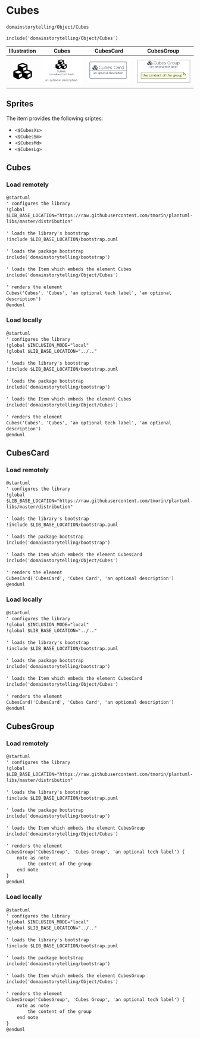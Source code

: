# Cubes


```text
domainstorytelling/Object/Cubes
```

```text
include('domainstorytelling/Object/Cubes')
```



| Illustration | Cubes | CubesCard | CubesGroup |
| :---: | :---: | :---: | :---: |
| ![illustration for Illustration](../../domainstorytelling/Object/Cubes.png) | ![illustration for Cubes](../../domainstorytelling/Object/Cubes.Local.png) | ![illustration for CubesCard](../../domainstorytelling/Object/CubesCard.Local.png) | ![illustration for CubesGroup](../../domainstorytelling/Object/CubesGroup.Local.png) |



## Sprites
The item provides the following sriptes:

- `<$CubesXs>`
- `<$CubesSm>`
- `<$CubesMd>`
- `<$CubesLg>`





## Cubes

### Load remotely
```plantuml
@startuml
' configures the library
!global $LIB_BASE_LOCATION="https://raw.githubusercontent.com/tmorin/plantuml-libs/master/distribution"

' loads the library's bootstrap
!include $LIB_BASE_LOCATION/bootstrap.puml

' loads the package bootstrap
include('domainstorytelling/bootstrap')

' loads the Item which embeds the element Cubes
include('domainstorytelling/Object/Cubes')

' renders the element
Cubes('Cubes', 'Cubes', 'an optional tech label', 'an optional description')
@enduml
```

### Load locally
```plantuml
@startuml
' configures the library
!global $INCLUSION_MODE="local"
!global $LIB_BASE_LOCATION="../.."

' loads the library's bootstrap
!include $LIB_BASE_LOCATION/bootstrap.puml

' loads the package bootstrap
include('domainstorytelling/bootstrap')

' loads the Item which embeds the element Cubes
include('domainstorytelling/Object/Cubes')

' renders the element
Cubes('Cubes', 'Cubes', 'an optional tech label', 'an optional description')
@enduml
```

## CubesCard

### Load remotely
```plantuml
@startuml
' configures the library
!global $LIB_BASE_LOCATION="https://raw.githubusercontent.com/tmorin/plantuml-libs/master/distribution"

' loads the library's bootstrap
!include $LIB_BASE_LOCATION/bootstrap.puml

' loads the package bootstrap
include('domainstorytelling/bootstrap')

' loads the Item which embeds the element CubesCard
include('domainstorytelling/Object/Cubes')

' renders the element
CubesCard('CubesCard', 'Cubes Card', 'an optional description')
@enduml
```

### Load locally
```plantuml
@startuml
' configures the library
!global $INCLUSION_MODE="local"
!global $LIB_BASE_LOCATION="../.."

' loads the library's bootstrap
!include $LIB_BASE_LOCATION/bootstrap.puml

' loads the package bootstrap
include('domainstorytelling/bootstrap')

' loads the Item which embeds the element CubesCard
include('domainstorytelling/Object/Cubes')

' renders the element
CubesCard('CubesCard', 'Cubes Card', 'an optional description')
@enduml
```

## CubesGroup

### Load remotely
```plantuml
@startuml
' configures the library
!global $LIB_BASE_LOCATION="https://raw.githubusercontent.com/tmorin/plantuml-libs/master/distribution"

' loads the library's bootstrap
!include $LIB_BASE_LOCATION/bootstrap.puml

' loads the package bootstrap
include('domainstorytelling/bootstrap')

' loads the Item which embeds the element CubesGroup
include('domainstorytelling/Object/Cubes')

' renders the element
CubesGroup('CubesGroup', 'Cubes Group', 'an optional tech label') {
    note as note
        the content of the group
    end note
}
@enduml
```

### Load locally
```plantuml
@startuml
' configures the library
!global $INCLUSION_MODE="local"
!global $LIB_BASE_LOCATION="../.."

' loads the library's bootstrap
!include $LIB_BASE_LOCATION/bootstrap.puml

' loads the package bootstrap
include('domainstorytelling/bootstrap')

' loads the Item which embeds the element CubesGroup
include('domainstorytelling/Object/Cubes')

' renders the element
CubesGroup('CubesGroup', 'Cubes Group', 'an optional tech label') {
    note as note
        the content of the group
    end note
}
@enduml
```

